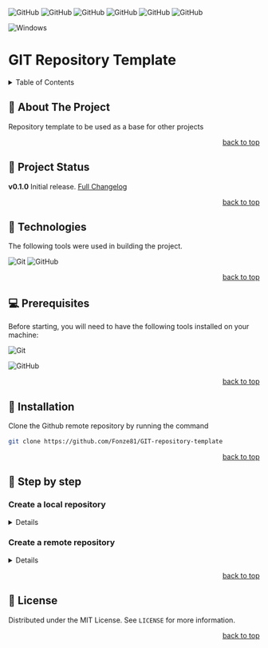<!-- Used for back to top link -->
<div id="top"></div>

<!-- Insert badges here. See https://shields.io/ -->
![GitHub](https://img.shields.io/github/v/tag/Fonze81/GIT-repository-template?style=flat&logo=github)
![GitHub](https://img.shields.io/github/release-date/Fonze81/GIT-repository-template?style=flat&logo=github)
![GitHub](https://img.shields.io/github/last-commit/Fonze81/GIT-repository-template?style=flat&logo=github)
![GitHub](https://img.shields.io/github/commit-activity/m/Fonze81/GIT-repository-template?style=flat&logo=github)
![GitHub](https://img.shields.io/github/repo-size/Fonze81/GIT-repository-template?style=flat&logo=github)
![GitHub](https://img.shields.io/github/license/Fonze81/GIT-repository-template?style=for-the-badge)

![Windows](https://img.shields.io/badge/Windows-0078D6?style=for-the-badge&logo=windows&logoColor=white)

# GIT Repository Template

<details>
    <summary>Table of Contents</summary>
    <ol>
        <li><a href="#about-the-project"> 📝 About The Project</a></li>
        <li><a href="#project-status"> 🚧 Project Status</a></li>
        <li><a href="#technologies"> 🔰 Technologies</a></li>
        <li><a href="#prerequisites"> 💻 Prerequisites</a></li>
        <li><a href="#installation"> 🚀 Installation</a></li>
        <li><a href="#step-by-step"> 🚶 Step by step</a></li>
        <ul>
            <li><a href="#create-local-repository">Create a local repository</a></li>
            <li><a href="#create-remote-repository">Create a remote repository</a></li>
        </ul>
        <li><a href="#license"> 📝 License</a></li>
    </ol>
</details>

<!-- Used for Table of Contents link -->
<div id="about-the-project"></div>

## 📝 About The Project

Repository template to be used as a base for other projects

<!-- Link to top -->
<p align="right"><a href="#top">back to top</a></p>

<!-- Used for Table of Contents link -->
<div id="project-status"></div>

## 🚧 Project Status

**v0.1.0**  Initial release. [Full Changelog](https://github.com/Fonze81/GIT-repository-template/commits/0.1.0)

<!-- Link to top -->
<p align="right"><a href="#top">back to top</a></p>

<!-- Used for Table of Contents link -->
<div id="technologies"></div>

## 🔰 Technologies

The following tools were used in building the project.

![Git](https://img.shields.io/badge/git-%23F05033.svg?style=for-the-badge&logo=git&logoColor=white)
![GitHub](https://img.shields.io/badge/github-%23121011.svg?style=for-the-badge&logo=github&logoColor=white)

<!-- Link to top -->
<p align="right"><a href="#top">back to top</a></p>

<!-- Used for Table of Contents link -->
<div id="prerequisites"></div>

## 💻 Prerequisites

Before starting, you will need to have the following tools installed on your machine:

![Git](https://img.shields.io/static/v1?label=Git&message=^v2.33.1.windows.1&color=blue&style=flat-square&logo=git)

![GitHub](https://img.shields.io/static/v1?label=GitHub%20Desktop&message=^v2.9.14%20(x64)&color=blue&style=flat-square&logo=github)

<!-- Link to top -->
<p align="right"><a href="#top">back to top</a></p>

<!-- Used for Table of Contents link -->
<div id="installation"></div>

## 🚀 Installation

Clone the Github remote repository by running the command

```bash
git clone https://github.com/Fonze81/GIT-repository-template
```

<!-- Link to top -->
<p align="right"><a href="#top">back to top</a></p>

<!-- Used for Table of Contents link -->
<div id="step-by-step"></div>

## 🚶 Step by step

<!-- Used for Table of Contents link -->
<div id="create-local-repository"></div>

### Create a local repository

<details>

Open a terminal window and run the command `git --version` to verify that it is installed.
If an error is returned, there are a few ways to install Git on Windows. The most official build is available for download on the Git website. Just go to https://git-scm.com/download/win and the download will start automatically.

> ![Git](./images/git-icon_14px.svg) [**Git**](https://git-scm.com/) is a free and open source distributed version control system designed to handle everything from small to very large projects with speed and efficiency.

To update Git to the latest version run the command

```bash
git update-git-for-windows
```

Git comes with a tool called git config that lets you get and set configuration variables that control all aspects of how Git looks and operates. See [First-Time Git Setup](https://git-scm.com/book/en/v2/Getting-Started-First-Time-Git-Setup)

```bash
git config --global user.name '<your-username>'
git config --global user.email <your-email>
```

Go to that project's directory. In the terminal window run the command:

```bash
cd C:/Users/user/my_project
```

Create a new subdirectory named .git that contains all of your necessary repository files \- a Git repository skeleton. Run the command:

```bash
git init
git status
```

Added the following files to the directory:

* **README.md** - A guide that gives a detailed description of the project.
* **./images** - A folder with the images that are used in the project
* **LICENSE** - A file with the project license

Start tracking these files and do an initial commit.

```bash
git add README.md
git add images/*
git add LICENSE
git commit -m 'Initial commit'
git branch -M main
```

<!-- Link to top -->
<p align="right"><a href="#top">back to top</a></p>

</details>

<!-- Used for Table of Contents link -->
<div id="create-remote-repository"></div>

### Create a remote repository

<details>

Go to [Github](https://github.com/) and create a new remote repository.
Download [GitHub Desktop](https://central.github.com/deployments/desktop/desktop/latest/win32) and install it

Open the Github Desktop software, log in, select your local repository (File > Add local repository...) and then upload it to the remote repository (Repository > Push).

> ⚠️ Cannot upload directly from Git due to token authentication requirement. See [token authentication requirements for git operations](https://github.blog/2020-12-15-token-authentication-requirements-for-git-operations/)

<!-- Link to top -->
<!-- <p align="right"><a href="#top">back to top</a></p> -->

</details>

<!-- Link to top -->
<p align="right"><a href="#top">back to top</a></p>

<!-- Used for Table of Contents link -->
<div id="license"></div>

## 📝 License

Distributed under the MIT License. See `LICENSE` for more information.

<!-- Link to top -->
<p align="right"><a href="#top">back to top</a></p>
